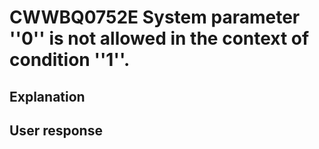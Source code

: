 # CWWBQ0752E System parameter ''0'' is not allowed in the context of condition ''1''.

## Explanation

## User response